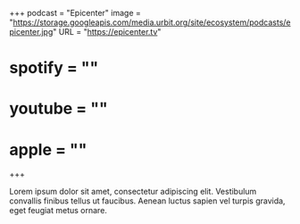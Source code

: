 +++
podcast = "Epicenter"
image = "https://storage.googleapis.com/media.urbit.org/site/ecosystem/podcasts/epicenter.jpg"
URL = "https://epicenter.tv"
# spotify = ""
# youtube = ""
# apple = ""
+++

Lorem ipsum dolor sit amet, consectetur adipiscing elit. Vestibulum convallis finibus tellus ut faucibus. Aenean luctus sapien vel turpis gravida, eget feugiat metus ornare.
